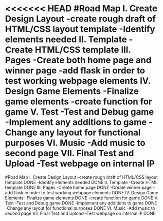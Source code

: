 <<<<<<< HEAD
#Road Map
    I. Create Design Layout
        -create rough draft of HTML/CSS layout template
        -Identify elements needed
    II. Template
        -Create HTML/CSS template
    III. Pages
        -Create both home page and winner page
        -add flask in order to test working webpage     elements
    IV. Design Game Elements
        -Finalize game elements
        -create function for game
    V. Test
        -Test and Debug game 
        -Implement any additions to game
        -Change any layout for functional purposes
    VI. Music
        -Add music to second page
    VII. Final Test and Upload
        -Test webpage on internal IP
=======
#Road Map
    I. Create Design Layout
        -create rough draft of HTML/CSS layout template DONE
        -Identify elements needed DONE
    II. Template
        -Create HTML template DONE
    III. Pages
        -Create home page DONE
        -Create winner page 
        -add flask in order to test working webpage     elements DONE
    IV. Design Game Elements
        -Finalize game elements DONE
        -create function for game DONE
    V. Test
        -Test and Debug game  DONE
        -Implement any additions to game DONE
        -Change any layout for functional purposes DONE
    VI. Music
        -Add music to second page
    VII. Final Test and Upload
        -Test webpage on internal IP DONE
>>>>>>> 